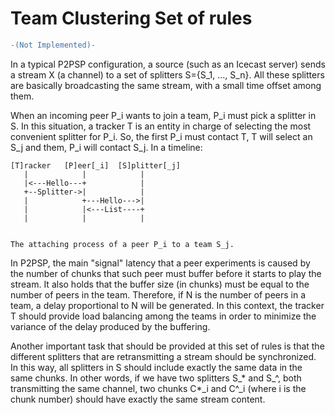 Team Clustering Set of rules
============================

```diff
-(Not Implemented)-
```
In a typical P2PSP configuration, a source (such as an Icecast server) sends a stream X (a channel) to a set of splitters S={S_1, ..., S_n}. All these splitters are basically broadcasting the same stream, with a small time offset among them.

When an incoming peer P_i wants to join a team, P_i must pick a splitter in S. In this situation, a tracker T is an entity in charge of selecting the most convenient splitter for P_i. So, the first P_i must contact T, T will select an S_j and them, P_i will contact S_j. In a timeline:

```
[T]racker   [P]eer[_i]  [S]plitter[_j]
   |            |            |
   |<---Hello---+            |
   +--Splitter->|            |
   |            +---Hello--->|
   |            |<---List----+
   |            |            |


The attaching process of a peer P_i to a team S_j.
```

In P2PSP, the main "signal" latency that a peer experiments is caused by the number of chunks that such peer must buffer before it starts to play the stream. It also holds that the buffer size (in chunks) must be equal to the number of peers in the team. Therefore, if N is the number of peers in a team, a delay proportional to N will be generated. In this context, the tracker T should provide load balancing among the teams in order to minimize the variance of the delay produced by the buffering.

Another important task that should be provided at this set of rules is that the different splitters that are retransmitting a stream should be synchronized. In this way, all splitters in S should include exactly the same data in the same chunks. In other words, if we have two splitters S_* and S_^, both transmitting the same channel, two chunks C*_i and C^_i (where i is the chunk number) should have exactly the same stream content.
